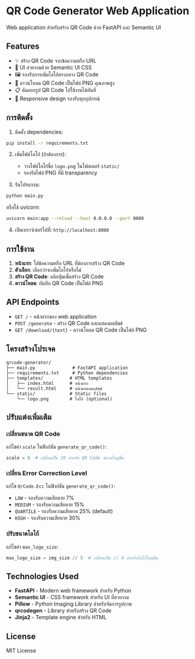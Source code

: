 # QR Code Generator Web Application

Web application สำหรับสร้าง QR Code ด้วย FastAPI และ Semantic UI

## Features

- ✨ สร้าง QR Code จากข้อความหรือ URL
- 🎨 UI สวยงามด้วย Semantic UI CSS
- 🖼️ รองรับการเพิ่มโลโก้ตรงกลาง QR Code
- 💾 ดาวน์โหลด QR Code เป็นไฟล์ PNG คุณภาพสูง
- 📋 คัดลอกรูป QR Code ไปใช้งานได้ทันที
- 📱 Responsive design รองรับทุกอุปกรณ์

## การติดตั้ง

1. ติดตั้ง dependencies:
```bash
pip install -r requirements.txt
```

2. เพิ่มไฟล์โลโก้ (ถ้าต้องการ):
   - วางไฟล์โลโก้ชื่อ `logo.png` ในโฟลเดอร์ `static/`
   - รองรับไฟล์ PNG ที่มี transparency

3. รันโปรแกรม:
```bash
python main.py
```

หรือใช้ uvicorn:
```bash
uvicorn main:app --reload --host 0.0.0.0 --port 8000
```

4. เปิดเบราว์เซอร์ไปที่: `http://localhost:8000`

## การใช้งาน

1. **หน้าแรก**: ใส่ข้อความหรือ URL ที่ต้องการสร้าง QR Code
2. **ตัวเลือก**: เลือกว่าจะเพิ่มโลโก้หรือไม่
3. **สร้าง QR Code**: คลิกปุ่มเพื่อสร้าง QR Code
4. **ดาวน์โหลด**: บันทึก QR Code เป็นไฟล์ PNG

## API Endpoints

- `GET /` - หน้าแรกของ web application
- `POST /generate` - สร้าง QR Code และแสดงผลลัพธ์
- `GET /download/{text}` - ดาวน์โหลด QR Code เป็นไฟล์ PNG

## โครงสร้างโปรเจค

```
qrcode-generator/
├── main.py              # FastAPI application
├── requirements.txt     # Python dependencies
├── templates/          # HTML templates
│   ├── index.html      # หน้าแรก
│   └── result.html     # หน้าแสดงผลลัพธ์
└── static/             # Static files
    └── logo.png        # โลโก้ (optional)
```

## ปรับแต่งเพิ่มเติม

### เปลี่ยนขนาด QR Code
แก้ไขค่า `scale` ในฟังก์ชัน `generate_qr_code()`:
```python
scale = 8  # เปลี่ยนเป็น 10 สำหรับ QR Code ขนาดใหญ่ขึ้น
```

### เปลี่ยน Error Correction Level
แก้ไข `QrCode.Ecc` ในฟังก์ชัน `generate_qr_code()`:
- `LOW` - รองรับความเสียหาย 7%
- `MEDIUM` - รองรับความเสียหาย 15%
- `QUARTILE` - รองรับความเสียหาย 25% (default)
- `HIGH` - รองรับความเสียหาย 30%

### ปรับขนาดโลโก้
แก้ไขค่า `max_logo_size`:
```python
max_logo_size = img_size // 5  # เปลี่ยนเป็น // 4 สำหรับโลโก้ใหญ่ขึ้น
```

## Technologies Used

- **FastAPI** - Modern web framework สำหรับ Python
- **Semantic UI** - CSS framework สำหรับ UI ที่สวยงาม
- **Pillow** - Python Imaging Library สำหรับจัดการรูปภาพ
- **qrcodegen** - Library สำหรับสร้าง QR Code
- **Jinja2** - Template engine สำหรับ HTML

## License

MIT License
